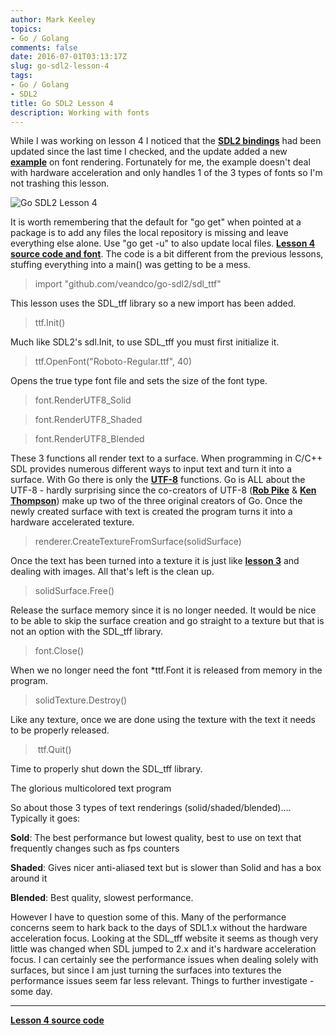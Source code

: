 ```yaml
---
author: Mark Keeley
topics:
- Go / Golang
comments: false
date: 2016-07-01T03:13:17Z
slug: go-sdl2-lesson-4
tags:
- Go / Golang
- SDL2
title: Go SDL2 Lesson 4
description: Working with fonts
---
```


While I was working on lesson 4 I noticed that the **[SDL2 bindings](https://github.com/veandco/go-sdl2)** had been updated since the last time I checked, and the update added a new **[example](https://github.com/veandco/go-sdl2/blob/master/examples/text/text.go)** on font rendering. Fortunately for me, the example doesn't deal with hardware acceleration and only handles 1 of the 3 types of fonts so I'm not trashing this lesson. 

![Go SDL2 Lesson 4](/media/lesson04.png)

<!--more-->

It is worth remembering that the default for "go get" when pointed at a package is to add any files the local repository is missing and leave everything else alone. Use "go get -u" to also update local files. [**Lesson 4 source code and font**](https://github.com/MarkKeeley/Go-SDL2-Lessons/tree/master/Lesson04). The code is a bit different from the previous lessons, stuffing everything into a main() was getting to be a mess.

> import "github.com/veandco/go-sdl2/sdl_ttf"

This lesson uses the SDL_tff library so a new import has been added.

> ttf.Init()

Much like SDL2's sdl.Init, to use SDL_tff you must first initialize it.

> ttf.OpenFont("Roboto-Regular.ttf", 40)

Opens the true type font file and sets the size of the font type.

> font.RenderUTF8_Solid

> font.RenderUTF8_Shaded

> font.RenderUTF8_Blended


These 3 functions all render text to a surface. When programming in C/C++ SDL provides numerous different ways to input text and turn it into a surface. With Go there is only the [**UTF-8**](https://en.wikipedia.org/wiki/UTF-8) functions. Go is ALL about the UTF-8 - hardly surprising since the co-creators of UTF-8 ([**Rob Pike**](https://en.wikipedia.org/wiki/Rob_Pike) & [**Ken Thompson**](https://en.wikipedia.org/wiki/Ken_Thompson)) make up two of the three original creators of Go. Once the newly created surface with text is created the program turns it into a hardware accelerated texture.

> renderer.CreateTextureFromSurface(solidSurface)

Once the text has been turned into a texture it is just like [**lesson 3**](http://markckeeley.com/2016/06/go-sdl2-lesson-3/) and dealing with images. All that's left is the clean up.

> solidSurface.Free()

Release the surface memory since it is no longer needed. It would be nice to be able to skip the surface creation and go straight to a texture but that is not an option with the SDL_tff library.

> font.Close()

When we no longer need the font *ttf.Font it is released from memory in the program.

> solidTexture.Destroy()

Like any texture, once we are done using the texture with the text it needs to be properly released.

>  ttf.Quit()

Time to properly shut down the SDL_tff library.

The glorious multicolored text program

So about those 3 types of text renderings (solid/shaded/blended).... Typically it goes:

**Sold**: The best performance but lowest quality, best to use on text that frequently changes such as fps counters

**Shaded**: Gives nicer anti-aliased text but is slower than Solid and has a box around it

**Blended**: Best quality, slowest performance.

However I have to question some of this. Many of the performance concerns seem to hark back to the days of SDL1.x without the hardware acceleration focus. Looking at the SDL_tff website it seems as though very little was changed when SDL jumped to 2.x and it's hardware acceleration focus. I can certainly see the performance issues when dealing solely with surfaces, but since I am just turning the surfaces into textures the performance issues seem far less relevant. Things to further investigate - some day.


* * *


[**Lesson 4 source code**](https://github.com/MarkKeeley/Go-SDL2-Lessons/tree/master/Lesson04)
